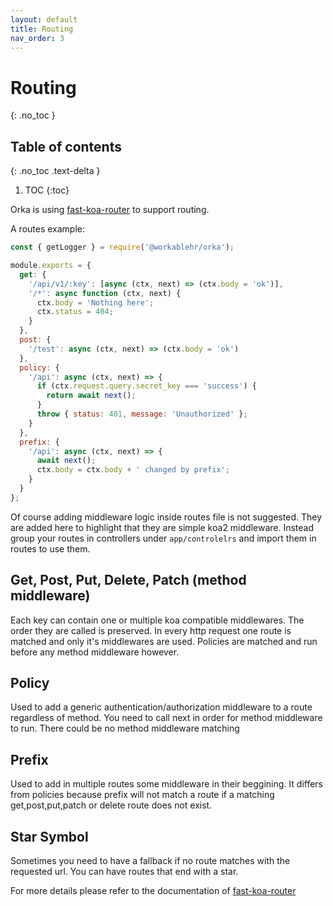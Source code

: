 ```yaml
---
layout: default
title: Routing
nav_order: 3
---
```


# Routing
{: .no_toc }

## Table of contents
{: .no_toc .text-delta }

1. TOC
{:toc}


Orka is using [fast-koa-router](https://www.npmjs.com/package/fast-koa-router) to support routing.

A routes example:

```js
const { getLogger } = require('@workablehr/orka');

module.exports = {
  get: {
    '/api/v1/:key': [async (ctx, next) => (ctx.body = 'ok')],
    '/*': async function (ctx, next) {
      ctx.body = 'Nothing here';
      ctx.status = 404;
    }
  },
  post: {
    '/test': async (ctx, next) => (ctx.body = 'ok')
  },
  policy: {
    '/api': async (ctx, next) => {
      if (ctx.request.query.secret_key === 'success') {
        return await next();
      }
      throw { status: 401, message: 'Unauthorized' };
    }
  },
  prefix: {
    '/api': async (ctx, next) => {
      await next();
      ctx.body = ctx.body + ' changed by prefix';
    }
  }
};
```

Of course adding middleware logic inside routes file is not suggested. They are added here to highlight that they are simple koa2 middleware.
Instead group your routes in controllers under `app/controlelrs` and import them in routes to use them.

## Get, Post, Put, Delete, Patch (method middleware)

Each key can contain one or multiple koa compatible middlewares. The order they are called is preserved.
In every http request one route is matched and only it's middlewares are used. 
Policies are matched and run before any method middleware however.

## Policy

Used to add a generic authentication/authorization middleware to a route regardless of method.
You need to call next in order for method middleware to run.
There could be no method middleware matching 


## Prefix

Used to add in multiple routes some middleware in their beggining. It differs from policies because prefix will not match a route if a matching get,post,put,patch or delete route does not exist.


## Star Symbol

Sometimes you need to have a fallback if no route matches with the requested url. You can have routes that end with a star.


For more details please refer to the documentation of [fast-koa-router](https://www.npmjs.com/package/fast-koa-router)


